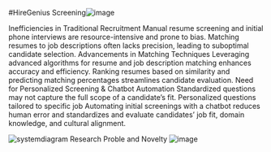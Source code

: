 #HireGenius
 Screening![image](https://github.com/user-attachments/assets/7739b553-8e32-4d0a-928b-8afabb156fc7)

 Inefficiencies in Traditional Recruitment
Manual resume screening and initial phone interviews are resource-intensive and prone to bias.
Matching resumes to job descriptions often lacks precision, leading to suboptimal candidate selection.
Advancements in Matching Techniques
Leveraging advanced algorithms for resume and job description matching enhances accuracy and efficiency.
Ranking resumes based on similarity and predicting matching percentages streamlines candidate evaluation.
Need for Personalized Screening & Chatbot Automation
Standardized questions may not capture the full scope of a candidate’s fit.
Personalized questions tailored to specific job
Automating initial screenings with a chatbot reduces human error and standardizes and  evaluate candidates’ job fit, domain knowledge, and cultural alignment.



 ![systemdiagram](https://github.com/user-attachments/assets/1941e715-fbae-47e3-be01-863ef526cefd)
Research Proble and Novelty
![image](https://github.com/user-attachments/assets/97f6329b-b2b9-4312-bff4-45eecdd7519e)


